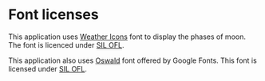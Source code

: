 # Font licenses

This application uses [Weather Icons](https://github.com/erikflowers/weather-icons) font to display the phases of moon. The font is licenced under [SIL OFL](http://scripts.sil.org/OFL).

This application also uses [Oswald](https://fonts.google.com/specimen/Oswald) font offered by Google Fonts. This font is licensed under [SIL OFL](http://scripts.sil.org/OFL).
